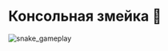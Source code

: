 # Консольная змейка 🐍
![snake_gameplay](https://github.com/Nacusino/SnakeGame/assets/134340481/46296b4c-8a42-4279-88f8-0b9a6a5c8c72)
